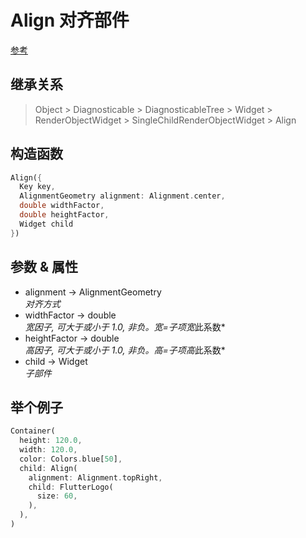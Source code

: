 # Align 对齐部件

[参考](https://api.flutter.dev/flutter/widgets/Align-class.html)

## 继承关系

> Object > Diagnosticable > DiagnosticableTree > Widget > RenderObjectWidget > SingleChildRenderObjectWidget > Align

## 构造函数

```dart
Align({
  Key key,
  AlignmentGeometry alignment: Alignment.center,
  double widthFactor,
  double heightFactor,
  Widget child
})
```

## 参数 & 属性

- alignment → AlignmentGeometry  
  *对齐方式*
- widthFactor → double  
  *宽因子, 可大于或小于 1.0, 非负。宽=子项宽*此系数*
- heightFactor → double  
  *高因子, 可大于或小于 1.0, 非负。高=子项高*此系数*
- child → Widget  
  *子部件*

## 举个例子

```dart
Container(
  height: 120.0,
  width: 120.0,
  color: Colors.blue[50],
  child: Align(
    alignment: Alignment.topRight,
    child: FlutterLogo(
      size: 60,
    ),
  ),
)
```
